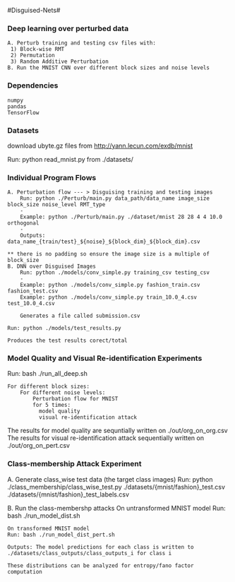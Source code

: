 #Disguised-Nets#

### Deep learning over perturbed data ###
	A. Perturb training and testing csv files with:
     1) Block-wise RMT 
     2) Permutation 
     3) Random Additive Perturbation
	B. Run the MNIST CNN over different block sizes and noise levels

### Dependencies ###
	numpy
	pandas
	TensorFlow
	
### Datasets ###
  download ubyte.gz files from http://yann.lecun.com/exdb/mnist
  
  Run: python read_mnist.py from ./datasets/

### Individual Program Flows ###
	A. Perturbation flow --- > Disguising training and testing images
		Run: python ./Perturb/main.py data_path/data_name image_size block_size noise_level RMT_type
		-
		Example: python ./Perturb/main.py ./dataset/mnist 28 28 4 4 10.0 orthogonal
		-
		Outputs: data_name_{train/test}_${noise}_${block_dim}_${block_dim}.csv 
    
    ** there is no padding so ensure the image size is a multiple of block_size
	B. DNN over Disguised Images
		Run: python ./models/conv_simple.py training_csv testing_csv
		-
		Example: python ./models/conv_simple.py fashion_train.csv fashion_test.csv
		Example: python ./models/conv_simple.py train_10.0_4.csv test_10.0_4.csv

		Generates a file called submission.csv
		
    Run: python ./models/test_results.py

    Produces the test results corect/total

### Model Quality and Visual Re-identification Experiments ###
  Run: bash ./run_all_deep.sh
  
    For different block sizes:
        For different noise levels:
            Perturbation flow for MNIST
            for 5 times:
              model quality
              visual re-identification attack

  The results for model quality are sequntially written on ./out/org_on_org.csv
  The results for visual re-identification attack sequentially written on ./out/org_on_pert.csv 

### Class-membership Attack Experiment ###
  A. Generate class_wise test data (the target class images)
    Run: python ./class_membership/class_wise_test.py ./datasets/{mnist/fashion}_test.csv \
      ./datasets/{mnist/fashion}_test_labels.csv

  B. Run the class-membershp attacks
    On untransformed MNIST model
    Run: bash ./run_model_dist.sh

    On transformed MNIST model
    Run: bash ./run_model_dist_pert.sh
      
    Outputs: The model predictions for each class is written to
    ./datasets/class_outputs/class_outputs_i for class i

    These distributions can be analyzed for entropy/fano factor computation
    


